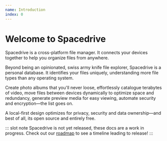 ```yaml
---
name: Introduction
index: 0
---
```


# Welcome to Spacedrive

Spacedrive is a cross-platform file manager. It connects your devices together to help you organize files from anywhere.

Beyond being an opinionated, swiss army knife file explorer, Spacedrive is a personal database. It identifies your files uniquely, understanding more file types than any operating system. 

Create photo albums that you'll never loose, effortlessly catalogue terabytes of video, move files between devices dynamically to optimize space and redundancy, generate preview media for easy viewing, automate security and encryption—the list goes on.

A local-first design optimizes for privacy, security and data ownership—and best of all, its open source and entirely free.

::: slot note
Spacedrive is not yet released, these docs are a work in progress. Check out our [roadmap](/roadmap) to see a timeline leading to release!
:::
